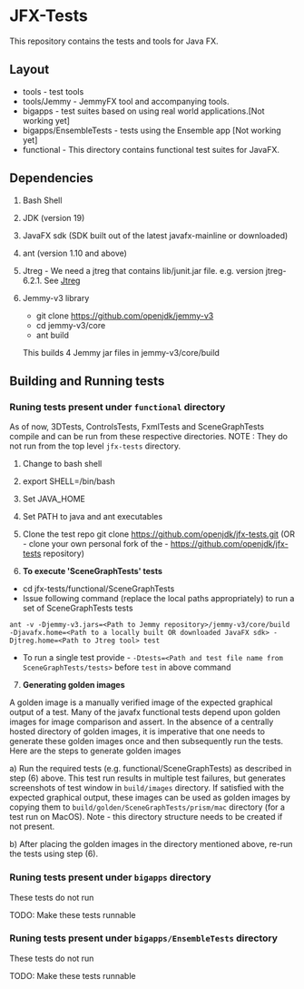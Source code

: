# JFX-Tests

This repository contains the tests and tools for Java FX.


## Layout
- tools - test tools
- tools/Jemmy - JemmyFX tool and accompanying tools.
- bigapps - test suites based on using real world applications.[Not working yet]
- bigapps/EnsembleTests - tests using the Ensemble app [Not working yet]
- functional - This directory contains functional test suites for JavaFX.

## Dependencies

1) Bash Shell
2) JDK (version 19)
3) JavaFX sdk (SDK built out of the latest javafx-mainline or downloaded)
4) ant (version 1.10 and above)
5) Jtreg - We need a jtreg that contains lib/junit.jar file. e.g. version jtreg-6.2.1. See [Jtreg](https://openjdk.org/jtreg)
6) Jemmy-v3 library
   - git clone https://github.com/openjdk/jemmy-v3
   - cd jemmy-v3/core
   - ant build

   This builds 4 Jemmy jar files in jemmy-v3/core/build 


## Building and Running tests

### Runing tests present under `functional` directory
As of now, 3DTests, ControlsTests, FxmlTests and SceneGraphTests compile and can be run from these respective directories.
NOTE : They do not run from the top level `jfx-tests` directory.

1) Change to bash shell
2) export SHELL=/bin/bash
3) Set JAVA_HOME
4) Set PATH to java and ant executables
5) Clone the test repo
git clone https://github.com/openjdk/jfx-tests.git
(OR - clone your own personal fork of the - https://github.com/openjdk/jfx-tests repository)

6) **To execute 'SceneGraphTests' tests**
- cd jfx-tests/functional/SceneGraphTests
- Issue following command (replace the local paths appropriately) to run a set of SceneGraphTests tests

`ant -v -Djemmy-v3.jars=<Path to Jemmy repository>/jemmy-v3/core/build -Djavafx.home=<Path to a locally built OR downloaded JavaFX sdk> -Djtreg.home=<Path to Jtreg tool> test`

- To run a single test provide - `-Dtests=<Path and test file name from SceneGraphTests/tests>` before `test` in above command

7) **Generating golden images**

A golden image is a manually verified image of the expected graphical output of a test. Many of the javafx functional tests depend upon golden images for image comparison and assert.
In the absence of a centrally hosted directory of golden images, it is imperative that one needs to generate these golden images once and then subsequently run the tests. Here are the steps to generate golden images

a) Run the required tests (e.g. functional/SceneGraphTests) as described in step (6) above. This test run results in multiple test failures, but generates screenshots of test window in `build/images` directory. If satisfied with the expected graphical output, these images can be used as golden images by copying them to `build/golden/SceneGraphTests/prism/mac` directory (for a test run on MacOS). Note - this directory structure needs to be created if not present.

b) After placing the golden images in the directory mentioned above, re-run the tests using step (6).

### Runing tests present under `bigapps` directory

These tests do not run

TODO: Make these tests runnable

### Runing tests present under `bigapps/EnsembleTests` directory

These tests do not run

TODO: Make these tests runnable
